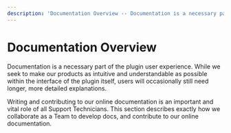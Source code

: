 ```yaml
---
description: 'Documentation Overview -- Documentation is a necessary part of the plugin user experience. While we seek to make our products as intuitive and understandable as possible within the interface of the plugin itself, users will occasionally still need longer, more detailed explanations.'
---
```


# Documentation Overview
Documentation is a necessary part of the plugin user experience. While we seek to make our products as intuitive and understandable as possible within the interface of the plugin itself, users will occasionally still need longer, more detailed explanations.

Writing and contributing to our online documentation is an important and vital role of all Support Technicians. This section describes exactly how we collaborate as a Team to develop docs, and contribute to our online documentation. 

